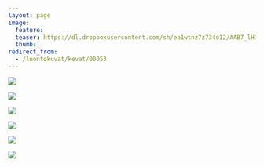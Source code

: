 ```yaml
---
layout: page
image:
  feature:
  teaser: https://dl.dropboxusercontent.com/sh/ea1wtnz7z734o12/AAB7_lHI-YdFlZe4_Ud5e81Ma/luontokuvat/kev%C3%A4t/DS17890-245px.jpg
  thumb:
redirect_from:
  - /luontokuvat/kevat/00053
---
```


[![](https://dl.dropboxusercontent.com/sh/ea1wtnz7z734o12/AADwkwUtS4kDeUCJnG2SXOvOa/luontokuvat/kev%C3%A4t/DS17857-800px.jpg)](https://dl.dropboxusercontent.com/sh/ea1wtnz7z734o12/AAAO85wJ64RYRc_PxEkDSFJRa/luontokuvat/kev%C3%A4t/DS17857.jpg)

[![](https://dl.dropboxusercontent.com/sh/ea1wtnz7z734o12/AADAktOWvtMSn1OxfB-7vy-xa/luontokuvat/kev%C3%A4t/DS17871-800px.jpg)](https://dl.dropboxusercontent.com/sh/ea1wtnz7z734o12/AAATW12ep3_ajABTds5x-p-ya/luontokuvat/kev%C3%A4t/DS17871.jpg)

[![](https://dl.dropboxusercontent.com/sh/ea1wtnz7z734o12/AACPeorfh5KZ5omx68P5tRZxa/luontokuvat/kev%C3%A4t/DS17879-800px.jpg)](https://dl.dropboxusercontent.com/sh/ea1wtnz7z734o12/AADHzQPVCOIpjgI0zPgA_PtEa/luontokuvat/kev%C3%A4t/DS17879.jpg)

[![](https://dl.dropboxusercontent.com/sh/ea1wtnz7z734o12/AABXZ0aP225RWGirFCL4fLfDa/luontokuvat/kev%C3%A4t/DS17883-800px.jpg)](https://dl.dropboxusercontent.com/sh/ea1wtnz7z734o12/AAA9uesXbW2JUnfEh0RuM30Ya/luontokuvat/kev%C3%A4t/DS17883.jpg)

[![](https://dl.dropboxusercontent.com/sh/ea1wtnz7z734o12/AACVwNKhuWCHU7AV87toxOrda/luontokuvat/kev%C3%A4t/DS17886-800px.jpg)](https://dl.dropboxusercontent.com/sh/ea1wtnz7z734o12/AABNvF2gpW9MQvbUMtmlty2Ma/luontokuvat/kev%C3%A4t/DS17886.jpg)

[![](https://dl.dropboxusercontent.com/sh/ea1wtnz7z734o12/AABvZi6e0-mAx4coDBGq0ghca/luontokuvat/kev%C3%A4t/DS17890-800px.jpg)](https://dl.dropboxusercontent.com/sh/ea1wtnz7z734o12/AABdg-oIAwOUB2aQ0A_AuRsYa/luontokuvat/kev%C3%A4t/DS17890.jpg)
